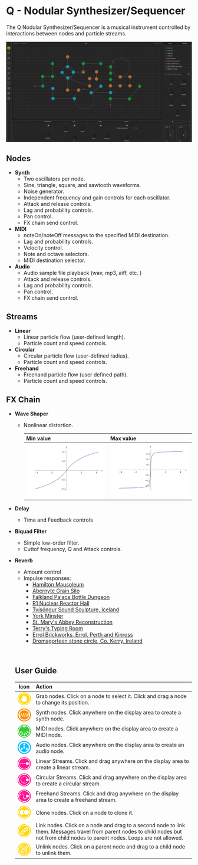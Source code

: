 # Q - Nodular Synthesizer/Sequencer

The Q Nodular Synthesizer/Sequencer is a musical instrument controlled by interactions between nodes and particle streams.

![Q](./resources/docs/ui.png)

## Nodes

- **Synth**
  - Two oscillators per node.
  - Sine, triangle, square, and sawtooth waveforms.
  - Noise generator.
  - Independent frequency and gain controls for each oscillator.
  - Attack and release controls.
  - Lag and probability controls.
  - Pan control.
  - FX chain send control.
- **MIDI**
  - noteOn/noteOff messages to the specified MIDI destination.
  - Lag and probability controls.
  - Velocity control.
  - Note and octave selectors.
  - MIDI destination selector.
- **Audio**
  - Audio sample file playback (wav, mp3, aiff, etc. )
  - Attack and release controls.
  - Lag and probability controls.
  - Pan control.
  - FX chain send control.

## Streams

- **Linear**
  - Linear particle flow (user-defined length).
  - Particle count and speed controls.
- **Circular**
  - Circular particle flow (user-defined radius).
  - Particle count and speed controls.
- **Freehand**
  - Freehand particle flow (user defined path).
  - Particle count and speed controls.

## FX Chain

- **Wave Shaper**

  - Nonlinear distortion.

    | Min value                                | Max value                                |
    | ---------------------------------------- | ---------------------------------------- |
    | <img src="./resources/docs/waveshaper-min.png" width="300px"/> | <img src="./resources/docs/waveshaper-max.png" width="300px"/> |

- **Delay**

  - Time and Feedback controls

- **Biquad Filter**

  - Simple low-order filter.
  - Cuttof frequency, Q and Attack controls.

- **Reverb**

  - Amount control
  - Impulse responses:
    - [Hamilton Mausoleum](http://www.openairlib.net/auralizationdb/content/hamilton-mausoleum)
    - [Abernyte Grain Silo](http://www.openairlib.net/auralizationdb/content/abernyte-grain-silo)
    - [Falkland Palace Bottle Dungeon](http://www.openairlib.net/auralizationdb/content/falkland-palace-bottle-dungeon)
    - [R1 Nuclear Reactor Hall](http://www.openairlib.net/auralizationdb/content/r1-nuclear-reactor-hall)
    - [Tvísöngur Sound Sculpture, Iceland](http://www.openairlib.net/auralizationdb/content/tv%C3%ADs%C3%B6ngur-sound-sculpture-iceland-model)
    - [York Minster](http://www.openairlib.net/auralizationdb/content/york-minster)
    - [St. Mary's Abbey Reconstruction](http://www.openairlib.net/auralizationdb/content/st-marys-abbey-reconstruction)
    - [Terry's Typing Room](http://www.openairlib.net/auralizationdb/content/terrys-typing-room)
    - [Errol Brickworks, Errol, Perth and Kinross](http://www.openairlib.net/auralizationdb/content/errol-brickworks-errol-perth-and-kinross)
    - [Dromagorteen stone circle, Co. Kerry, Ireland](http://www.openairlib.net/auralizationdb/content/dromagorteen-stone-circle-co-kerry-ireland)

  ​

  ## User Guide

  |                   Icon                   | Action                                   |
  | :--------------------------------------: | :--------------------------------------- |
  | <img src="./resources/menu/grab.svg" width="50px"/> | Grab nodes. Click on a node to select it. Click and drag a node to change its position. |
  | <img src="./resources/menu/synth.svg" width="50px"/> | Synth nodes. Click anywhere on the display area to create a synth node. |
  | <img src="./resources/menu/midi.svg" width="50px"/> | MIDI nodes. Click anywhere on the display area to create a MIDI node. |
  | <img src="./resources/menu/audio.svg" width="50px"/> | Audio nodes. Click anywhere on the display area to create an audio node. |
  | <img src="./resources/menu/linear-stream.svg" width="50px"/> | Linear Streams. Click and drag anywhere on the display area to create a linear stream. |
  | <img src="./resources/menu/circular-stream.svg" width="50px"/> | Circular Streams. Click and drag anywhere on the display area to create a circular stream. |
  | <img src="./resources/menu/stream.svg" width="50px"/> | Freehand Streams. Click and drag anywhere on the display area to create a freehand stream. |
  | <img src="./resources/menu/clone.svg" width="50px"/> | Clone nodes. Click on a node to clone it. |
  | <img src="./resources/menu/link.svg" width="50px"/> | Link nodes. Click on a node and drag to a second node to link them. Messages travel from parent nodes to child nodes but not from child nodes to parent nodes. Loops are not allowed. |
  | <img src="./resources/menu/unlink.svg" width="50px"/> | Unlink nodes. Click on a parent node and drag to a child node to unlink them. |


